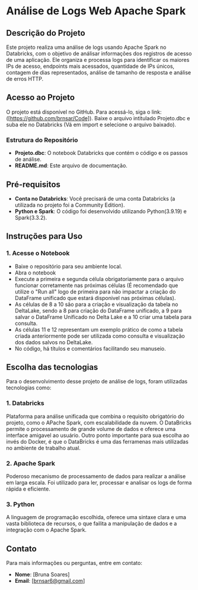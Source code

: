 # Análise de Logs Web Apache Spark 

## Descrição do Projeto
Este projeto realiza uma análise de logs usando Apache Spark no Databricks, com o objetivo de análisar informações dos registros de acesso de uma aplicação. Ele organiza e processa logs para identificar os maiores IPs de acesso, endpoints mais acessados, quantidade de IPs únicos, contagem de dias representados, análise de tamanho de resposta e análise de erros HTTP.


## Acesso ao Projeto
O projeto está disponível no GitHub. Para acessá-lo, siga o link: ([https://github.com/brnsar/Code]).
Baixe o arquivo intitulado Projeto.dbc e suba ele no Databricks (Vá em import e selecione o arquivo baixado).

### Estrutura do Repositório
- **Projeto.dbc**: O notebook Databricks que contém o código e os passos de análise.
- **README.md**: Este arquivo de documentação.

## Pré-requisitos
- **Conta no Databricks**: Você precisará de uma conta Databricks (a utilizada no projeto foi a Community Edition).
- **Python e Spark**: O código foi desenvolvido utilizando Python(3.9.19) e Spark(3.3.2).

## Instruções para Uso

### 1. Acesse o Notebook
- Baixe o repositório para seu ambiente local.
- Abra o notebook 
- Execute a primeira e segunda célula obrigatoriamente para o arquivo funcionar corretamente nas próximas células (É recomendado que utilize o "Run all" logo de primeira para não impactar a criação do DataFrame unificado que estará disponivel nas próximas células).
- As células de 8 a 10 são para a criação e visualização da tabela no DeltaLake, sendo a 8 para criação do DataFrame unificado, a 9 para salvar o DataFrame Unificado no Delta Lake e a 10 criar uma tabela para consulta.
- As células 11 e 12 representam um exemplo prático de como a tabela criada anteriormente pode ser utilizada como consulta e visualização dos dados salvos no DeltaLake.
- No código, há títulos e comentários facilitando seu manuseio.

## Escolha das tecnologias
Para o desenvolvimento desse projeto de análise de logs, foram utilizadas tecnologias como:

### 1. Databricks
Plataforma para análise unificada que combina o requisito obrigatório do projeto, como o APache Spark, com escalabilidade da nuvem. O DataBricks permite o processamento de grande volume de dados e oferece uma interface amigavel ao usuário. Outro ponto importante para sua escolha ao invés do Docker, é que o DataBricks é uma das ferramenas mais utilizadas no ambiente de trabalho atual.

### 2. Apache Spark
Poderoso mecanismo de processamento de dados para realizar a análise em larga escala. Foi utilizado para ler, processar e analisar os logs de forma rápida e eficiente.

### 3. Python
A linguagem de programação escolhida, oferece uma sintaxe clara e uma vasta biblioteca de recursos, o que failita a manipulação de dados e a integração com o Apache Spark.

## Contato
Para mais informações ou perguntas, entre em contato:
- **Nome**: [Bruna Soares]
- **Email**: [brnsar6@gmail.com]

